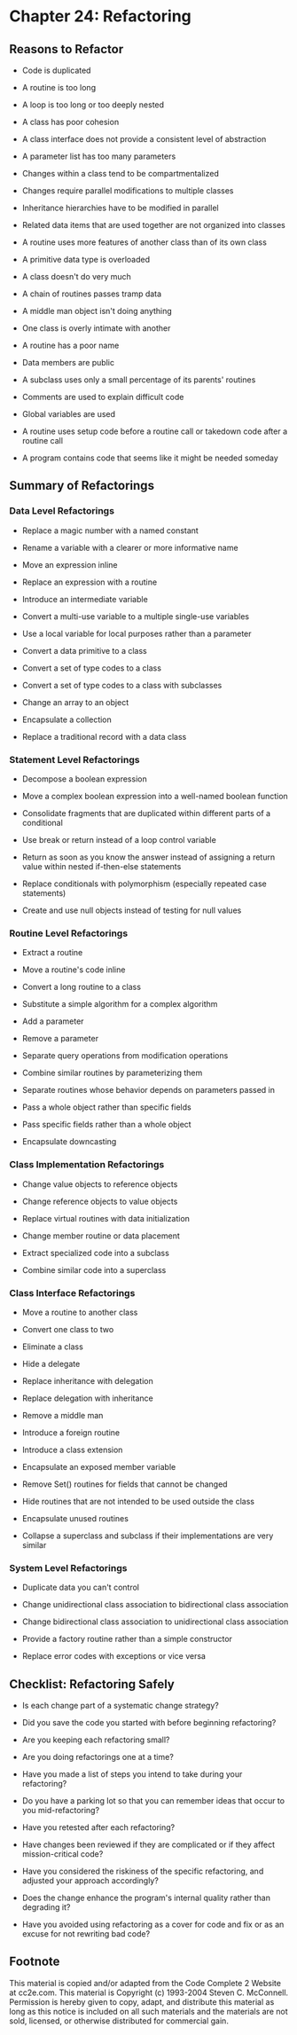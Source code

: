Chapter 24: Refactoring
=======================

Reasons to Refactor
-------------------

- Code is duplicated

- A routine is too long

- A loop is too long or too deeply nested

- A class has poor cohesion

- A class interface does not provide a consistent level of abstraction

- A parameter list has too many parameters

- Changes within a class tend to be compartmentalized

- Changes require parallel modifications to multiple classes

- Inheritance hierarchies have to be modified in parallel

- Related data items that are used together are not organized into
  classes

- A routine uses more features of another class than of its own class

- A primitive data type is overloaded

- A class doesn't do very much

- A chain of routines passes tramp data

- A middle man object isn't doing anything

- One class is overly intimate with another

- A routine has a poor name

- Data members are public

- A subclass uses only a small percentage of its parents' routines

- Comments are used to explain difficult code

- Global variables are used

- A routine uses setup code before a routine call or takedown code
  after a routine call

- A program contains code that seems like it might be needed someday

Summary of Refactorings
-----------------------

### Data Level Refactorings

- Replace a magic number with a named constant

- Rename a variable with a clearer or more informative name

- Move an expression inline

- Replace an expression with a routine

- Introduce an intermediate variable

- Convert a multi-use variable to a multiple single-use variables

- Use a local variable for local purposes rather than a parameter

- Convert a data primitive to a class

- Convert a set of type codes to a class

- Convert a set of type codes to a class with subclasses

- Change an array to an object

- Encapsulate a collection

- Replace a traditional record with a data class

### Statement Level Refactorings

- Decompose a boolean expression

- Move a complex boolean expression into a well-named boolean function

- Consolidate fragments that are duplicated within different parts of
  a conditional

- Use break or return instead of a loop control variable

- Return as soon as you know the answer instead of assigning a return
  value within nested if-then-else statements

- Replace conditionals with polymorphism (especially repeated case
  statements)

- Create and use null objects instead of testing for null values

### Routine Level Refactorings

- Extract a routine

- Move a routine's code inline

- Convert a long routine to a class

- Substitute a simple algorithm for a complex algorithm

- Add a parameter

- Remove a parameter

- Separate query operations from modification operations

- Combine similar routines by parameterizing them

- Separate routines whose behavior depends on parameters passed in

- Pass a whole object rather than specific fields

- Pass specific fields rather than a whole object

- Encapsulate downcasting

### Class Implementation Refactorings

- Change value objects to reference objects

- Change reference objects to value objects

- Replace virtual routines with data initialization

- Change member routine or data placement

- Extract specialized code into a subclass

- Combine similar code into a superclass

### Class Interface Refactorings

- Move a routine to another class

- Convert one class to two

- Eliminate a class

- Hide a delegate

- Replace inheritance with delegation

- Replace delegation with inheritance

- Remove a middle man

- Introduce a foreign routine

- Introduce a class extension

- Encapsulate an exposed member variable

- Remove Set() routines for fields that cannot be changed

- Hide routines that are not intended to be used outside the class

- Encapsulate unused routines

- Collapse a superclass and subclass if their implementations are very
  similar

### System Level Refactorings

- Duplicate data you can't control

- Change unidirectional class association to bidirectional class
  association

- Change bidirectional class association to unidirectional class
  association

- Provide a factory routine rather than a simple constructor

- Replace error codes with exceptions or vice versa

Checklist: Refactoring Safely
-----------------------------

- Is each change part of a systematic change strategy?

- Did you save the code you started with before beginning refactoring?

- Are you keeping each refactoring small?

- Are you doing refactorings one at a time?

- Have you made a list of steps you intend to take during your
  refactoring?

- Do you have a parking lot so that you can remember ideas that occur
  to you mid-refactoring?

- Have you retested after each refactoring?

- Have changes been reviewed if they are complicated or if they affect
  mission-critical code?

- Have you considered the riskiness of the specific refactoring, and
  adjusted your approach accordingly?

- Does the change enhance the program's internal quality rather than
  degrading it?

- Have you avoided using refactoring as a cover for code and fix or as
  an excuse for not rewriting bad code?


Footnote
--------
This material is copied and/or adapted from the Code Complete 2
Website at cc2e.com. This material is Copyright (c) 1993-2004 Steven
C. McConnell. Permission is hereby given to copy, adapt, and
distribute this material as long as this notice is included on all
such materials and the materials are not sold, licensed, or otherwise
distributed for commercial gain.
